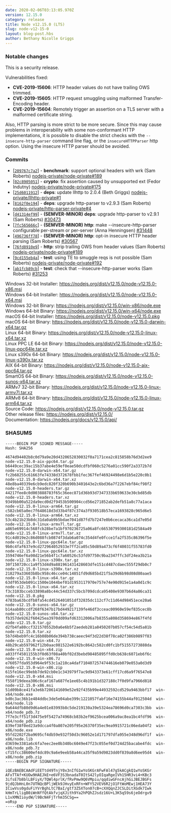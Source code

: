 ```yaml
---
date: 2020-02-06T03:13:05.970Z
version: 12.15.0
category: release
title: Node v12.15.0 (LTS)
slug: node-v12-15-0
layout: blog-post.hbs
author: Bethany Nicolle Griggs
---
```


### Notable changes

This is a security release.

Vulnerabilities fixed:
* **CVE-2019-15606**: HTTP header values do not have trailing OWS trimmed.
* **CVE-2019-15605**: HTTP request smuggling using malformed Transfer-Encoding header.
* **CVE-2019-15604**: Remotely trigger an assertion on a TLS server with a malformed certificate string.

Also, HTTP parsing is more strict to be more secure. Since this may cause problems in interoperability with some non-conformant HTTP implementations, it is possible to disable the strict checks with the `--insecure-http-parser` command line flag, or the `insecureHTTPParser` http option. Using the insecure HTTP parser should be avoided.

### Commits

* [[`209767c7a2`](https://github.com/nodejs/node/commit/209767c7a2)] - **benchmark**: support optional headers with wrk (Sam Roberts) [nodejs-private/node-private#189](https://github.com/nodejs-private/node-private/pull/189)
* [[`02c8905051`](https://github.com/nodejs/node/commit/02c8905051)] - **crypto**: fix assertion caused by unsupported ext (Fedor Indutny) [nodejs-private/node-private#175](https://github.com/nodejs-private/node-private/pull/175)
* [[`25d6011912`](https://github.com/nodejs/node/commit/25d6011912)] - **deps**: update llhttp to 2.0.4 (Beth Griggs) [nodejs-private/llhttp-private#1](https://github.com/nodejs-private/llhttp-private/pull/1)
* [[`8162f0e194`](https://github.com/nodejs/node/commit/8162f0e194)] - **deps**: upgrade http-parser to v2.9.3 (Sam Roberts) [nodejs-private/http-parser-private#4](https://github.com/nodejs-private/http-parser-private/pull/4)
* [[`d41314ef99`](https://github.com/nodejs/node/commit/d41314ef99)] - **(SEMVER-MINOR)** **deps**: upgrade http-parser to v2.9.1 (Sam Roberts) [#30473](https://github.com/nodejs/node/pull/30473)
* [[`7fc565666c`](https://github.com/nodejs/node/commit/7fc565666c)] - **(SEMVER-MINOR)** **http**: make --insecure-http-parser configurable per-stream or per-server (Anna Henningsen) [#31448](https://github.com/nodejs/node/pull/31448)
* [[`496736ff78`](https://github.com/nodejs/node/commit/496736ff78)] - **(SEMVER-MINOR)** **http**: opt-in insecure HTTP header parsing (Sam Roberts) [#30567](https://github.com/nodejs/node/pull/30567)
* [[`76fd8910e9`](https://github.com/nodejs/node/commit/76fd8910e9)] - **http**: strip trailing OWS from header values (Sam Roberts) [nodejs-private/node-private#189](https://github.com/nodejs-private/node-private/pull/189)
* [[`9cd155eb4a`](https://github.com/nodejs/node/commit/9cd155eb4a)] - **test**: using TE to smuggle reqs is not possible (Sam Roberts) [nodejs-private/node-private#192](https://github.com/nodejs-private/node-private/pull/192)
* [[`ab1fcb89cb`](https://github.com/nodejs/node/commit/ab1fcb89cb)] - **test**: check that --insecure-http-parser works (Sam Roberts) [#31253](https://github.com/nodejs/node/pull/31253)

Windows 32-bit Installer: https://nodejs.org/dist/v12.15.0/node-v12.15.0-x86.msi<br> Windows 64-bit Installer: https://nodejs.org/dist/v12.15.0/node-v12.15.0-x64.msi<br> Windows 32-bit Binary: https://nodejs.org/dist/v12.15.0/win-x86/node.exe<br> Windows 64-bit Binary: https://nodejs.org/dist/v12.15.0/win-x64/node.exe<br> macOS 64-bit Installer: https://nodejs.org/dist/v12.15.0/node-v12.15.0.pkg<br> macOS 64-bit Binary: https://nodejs.org/dist/v12.15.0/node-v12.15.0-darwin-x64.tar.gz<br> Linux 64-bit Binary: https://nodejs.org/dist/v12.15.0/node-v12.15.0-linux-x64.tar.xz<br> Linux PPC LE 64-bit Binary: https://nodejs.org/dist/v12.15.0/node-v12.15.0-linux-ppc64le.tar.xz<br> Linux s390x 64-bit Binary: https://nodejs.org/dist/v12.15.0/node-v12.15.0-linux-s390x.tar.xz<br> AIX 64-bit Binary: https://nodejs.org/dist/v12.15.0/node-v12.15.0-aix-ppc64.tar.gz<br> SmartOS 64-bit Binary: https://nodejs.org/dist/v12.15.0/node-v12.15.0-sunos-x64.tar.xz<br> ARMv7 32-bit Binary: https://nodejs.org/dist/v12.15.0/node-v12.15.0-linux-armv7l.tar.xz<br> ARMv8 64-bit Binary: https://nodejs.org/dist/v12.15.0/node-v12.15.0-linux-arm64.tar.xz<br> Source Code: https://nodejs.org/dist/v12.15.0/node-v12.15.0.tar.gz<br> Other release files: https://nodejs.org/dist/v12.15.0/<br> Documentation: https://nodejs.org/docs/v12.15.0/api/

### SHASUMS

```
-----BEGIN PGP SIGNED MESSAGE-----
Hash: SHA256

4674d94402b8c0d79a9e20d4320652830032f0a7171cea2c815858b76d3d2ee9  node-v12.15.0-aix-ppc64.tar.gz
b6449cec39ac15b37abe4e59ef0eae50dcdfbf060c5276a01cc590f2a3372b7d  node-v12.15.0-darwin-x64.tar.gz
fc2b68255c61663fe74338d372678fbb1fec367fef46924498e6d1b5e220c0b1  node-v12.15.0-darwin-x64.tar.xz
48e8ba40339e6cb9edc820f320b690b3401643e2c6bd36a7f2267ebf84cf98f2  node-v12.15.0-headers.tar.gz
44217fee8c0d003888783f65c36eec871d36b93d7347333b659633e30cbd85db  node-v12.15.0-headers.tar.xz
9349bb00a522da9ecd0d2f9453b500904ccd56e271852ab2defb51a8c77a1aca  node-v12.15.0-linux-arm64.tar.gz
c582cb65a0ec7f648618d3d33b4f87c374a3f930518b57eca1693828c965d6e5  node-v12.15.0-linux-arm64.tar.xz
53c4b21b23b8dc31da0ab9b5bdae7041d87fd7b7247e0b6cecaca36ca1d7e05d  node-v12.15.0-linux-armv7l.tar.gz
a865e69914c568fcb28be7a1bf970236725a06a8fc66530799300181d2584a49  node-v12.15.0-linux-armv7l.tar.xz
91c4d019e2c86d088fcb0874f3dab6a074c354d4fe0fcce1fa2f535c86396f5e  node-v12.15.0-linux-ppc64le.tar.gz
9b0c4faf637e9cd272964052933e7ff2ca05c50d89a473cf6f40031f55783fd0  node-v12.15.0-linux-ppc64le.tar.xz
3594746ef6a98d21e56b4f1c7a60526c53fd97750c9ba2347ffc3df24ea3b21a  node-v12.15.0-linux-s390x.tar.gz
30f150720cc1a9f53d4d9a881961431428603dfe151cd487cdaec555f29db0c7  node-v12.15.0-linux-s390x.tar.xz
218279a33603b8bc958c46cce04c14851fd9d685bd21f5a39d6b98d08d80aae5  node-v12.15.0-linux-x64.tar.gz
63df953deb091c1500e1044bef01d1953117970e757e74e90d915e1a4a0d1c9c  node-v12.15.0-linux-x64.tar.xz
f3c3103bcceb33898a8bc44c54d337c5bcb709dcdca95408e9307b6d4a86ca31  node-v12.15.0.pkg
4783ba63bcdfb8fa54cd4526401051df32835dc112cf7c11d64d98451ece20a6  node-v12.15.0-sunos-x64.tar.gz
b14aab80ccdf268f6347b17bd449217139fe46df3cceac00960e59ef835cec8b  node-v12.15.0-sunos-x64.tar.xz
fb357de9262f60425ea3970dd09afd63312006a7b8355a808d358694e867f4fd  node-v12.15.0.tar.gz
d2fb4fa80ccf321570552b0a6e6b5f2aedeb281a8450207b057cf54c54d5a81b  node-v12.15.0.tar.xz
5b7d4beb9fc4c16b08b06de394b738caeec94f3d22d38f78ca02f386b9897f83  node-v12.15.0-win-x64.7z
48b29cab597962f12b0aac081522e6192bc8642c582cd0fc1bf51557273888da  node-v12.15.0-win-x64.zip
a033ff4501155b3f0d63f08a40bf02d3bebd98485895ffd0cb638c6071eb6f6c  node-v12.15.0-win-x86.7z
e76057fda953d964e9f53c1a210ca4daf7104072574744616eb079e053a0d3d9  node-v12.15.0-win-x86.zip
615fe16ec99ebb7de92cb0e1c343979f7ac9d943373e61cff17cd6a9f76547e8  node-v12.15.0-x64.msi
f558f19deea306c6caf167a687fe1ee65c4b191b1d327188c7f0d9fa7966d818  node-v12.15.0-x86.msi
51d09b8ce41fa3e6b7206141609e52e92f435b99e44932592cd529a9463bbf17  win-x64/node.exe
bd0c3ac36b1e484ddbc3de5e04abe399c1221057fabf16e74155b44af012504d  win-x64/node.lib
9a644dfb80d9d6a4e01e83993b8c5de219130a39e5324ea78696d0ca7303c3bb  win-x64/node_pdb.7z
7f7e3cff51f3d475e9f5427a74968cb83b2ef9625bcea006a9ac8ea1bc4fdf96  win-x64/node_pdb.zip
839ef38f0ed23a9dcca4f0a807e205f95e26370f35ec9ea9915721c06eda04f2  win-x86/node.exe
95fd2202f2ba9695cf4db59e932f50d3c96052e1d171797dfa955e348d96df1f  win-x86/node.lib
d3659e3381a6c6fa7eec2ee0b340bc6049e47f23c055ef0d724d25bacabe4fdc  win-x86/node_pdb.7z
cf15fcc38600ef4dc89c9a6e9eeb58a44ca35f9a59d9823dd0f839a8d6ee95d4  win-x86/node_pdb.zip
-----BEGIN PGP SIGNATURE-----

iQEzBAEBCAAdFiEETtd49TnjY0x3nIfG1wYoSKGrAFwFAl47g5kACgkQ1wYoSKGr
AFxTTAf+KUOw9HAEJkE+e6VF3S3bnadaT0ItS42lyOIqaRgeIVh15HR3vi4+KBc3
3ifsE7b8blLBFiyX/TQWl4prlK/fRvPmw9Q6VMpiu/qqdiwGFncAjhGiJBEJBGFs
9jdQJbHnL0n7UTNQcBPljWEk9JHvyExRFn+WFY52VEV6R2jO1FtWoMEwj1HEA73Y
ICiwVss0gduFiYVrBghLtC7BaI/gtf3Z5XTon07cB+cXXQqnZJCSLDitXGdk7Iwk
kHmTrLligB0iWnNffQtAkfvjqXJith9Ya2hPQhZJsdz16U+L3K5q59s6jeOdrgv9
L1vXMNIioydW/l9BcN4FjTrhm35CSg==
=oRsp
-----END PGP SIGNATURE-----

```
